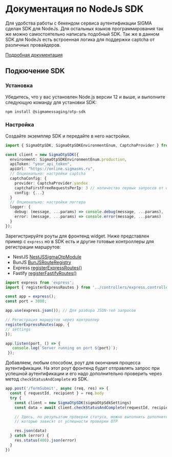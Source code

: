 # Документация по NodeJs SDK

Для удобства работы с бекендом сервиса аутентификации SIGMA сделан SDK для NodeJs. Для остальных языков программирования так же можно самостоятельно написать подобный SDK. Так же в данном SDK для NodeJs есть встроенная логика для поддержки captcha от различных провайдеров.

[Подробная документация](./docs/otp-sdk.md)

## Подкючение SDK

### Установка

Убедитесь, что у вас установлен Node.js версии 12 и выше, и выполните следующую команду для установки SDK:
```bash
npm install @sigmamessaging/otp-sdk
```

### Настройка
Создайте экземпляр SDK и передайте в него настройки.

```typescript
import { SigmaOtpSDK, SigmaOtpSDKEnvironmentEnum, CaptchaProvider } from '@sigma-otp-sdk';

const client = new SigmaOtpSDK({
  environment: SigmaOtpSDKEnvironmentEnum.production,
  apiToken: "your_api_token",
  apiUrl: "https://online.sigmasms.ru",
  // Опционально: настройки captcha
  captchaConfig: {
	provider: CaptchaProvider.yandex
	captchaFirstFreeRequestsPerIp: 3 // количество первых запросов от одного ip до вызова капчи 
	config: {...}
  }
  // Опционально: настройки логгера
  logger: {
    debug: (message, ...params) => console.debug(message, ...params),
    error: (message, ...params) => console.error(message, ...params)
  }
});
```

Зарегистрируйте роуты для фронтенд widget. Ниже представлен пример с `express` но в SDK есть и другие готовые контроллеры для регистрации маршрутов:

- NestJS [NestJSSigmaOtpModule](./docs/otp-sdk.nestjssigmaotpmodule.md)
- BunJS [BunJSRouteRegistry](./docs/otp-sdk.bunjsrouteregistry.md)
- Express [registerExpressRoutes()](./docs/otp-sdk.registerexpressroutes.md)
- Fastify [registerFastifyRoutes()](./docs/otp-sdk.registerfastifyroutes.md)

```typescript
import express from 'express';
import { registerExpressRoutes } from '../controllers/express.controller';

const app = express();
const port = 3000;

app.use(express.json()); // Для разбора JSON-тел запросов

// Регистрация маршрутов через контроллер
registerExpressRoutes(app, {
// settings
});

app.listen(port, () => {
   console.log(`Server running on port ${port}`);
 });
```

Добавляем, любым способом, роут для окончания процесса аутентификации. На этот роут фронтенд будет отправлять запрос при успешной аутентификации и его надо дополнительно проверить через метод `checkStatusAndComplete` из SDK.

```typescript
app.post('/formSubmit', async (req, res) => {
  const { requestId, recipient } = req.body
  try {
    const client = new SigmaOtpSDK(sigmaOtpSdkSettings)
    const data = await client.checkStatusAndComplete(requestId, recipient)

    // Здесь, по резульатам проверки статуса, можно выполнить дополнительные действия, 
    // которые зависят от успешности проверки OTP

    res.json(data)
  } catch (error) {
    res.status(400).json(error)
  }
})
```
